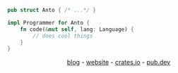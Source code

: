 ```rust
pub struct Anto { /* ...*/ }

impl Programmer for Anto {
    fn code(&mut self, lang: Language) {
        // does cool things
    }
}
```
<div align="center">

[blog](https://blog.antoninhrlt.com) - [website](https://antoninhrlt.com) - [crates.io](https://crates.io/users/antoninhrlt) - [pub.dev](https://pub.dev/publishers/antoninhrlt.com/packages)

</div>
